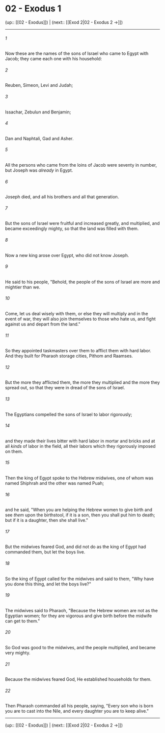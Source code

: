 # 02 - Exodus 1

(up:: [[02 - Exodus]]) | (next:: [[Exod 2|02 - Exodus 2 →]])

***


###### 1 
Now these are the names of the sons of Israel who came to Egypt with Jacob; they came each one with his household: 

###### 2 
Reuben, Simeon, Levi and Judah; 

###### 3 
Issachar, Zebulun and Benjamin; 

###### 4 
Dan and Naphtali, Gad and Asher. 

###### 5 
All the persons who came from the loins of Jacob were seventy in number, but Joseph was _already_ in Egypt. 

###### 6 
Joseph died, and all his brothers and all that generation. 

###### 7 
But the sons of Israel were fruitful and increased greatly, and multiplied, and became exceedingly mighty, so that the land was filled with them. 

###### 8 
Now a new king arose over Egypt, who did not know Joseph. 

###### 9 
He said to his people, "Behold, the people of the sons of Israel are more and mightier than we. 

###### 10 
Come, let us deal wisely with them, or else they will multiply and in the event of war, they will also join themselves to those who hate us, and fight against us and depart from the land." 

###### 11 
So they appointed taskmasters over them to afflict them with hard labor. And they built for Pharaoh storage cities, Pithom and Raamses. 

###### 12 
But the more they afflicted them, the more they multiplied and the more they spread out, so that they were in dread of the sons of Israel. 

###### 13 
The Egyptians compelled the sons of Israel to labor rigorously; 

###### 14 
and they made their lives bitter with hard labor in mortar and bricks and at all _kinds_ of labor in the field, all their labors which they rigorously imposed on them. 

###### 15 
Then the king of Egypt spoke to the Hebrew midwives, one of whom was named Shiphrah and the other was named Puah; 

###### 16 
and he said, "When you are helping the Hebrew women to give birth and see _them_ upon the birthstool, if it is a son, then you shall put him to death; but if it is a daughter, then she shall live." 

###### 17 
But the midwives feared God, and did not do as the king of Egypt had commanded them, but let the boys live. 

###### 18 
So the king of Egypt called for the midwives and said to them, "Why have you done this thing, and let the boys live?" 

###### 19 
The midwives said to Pharaoh, "Because the Hebrew women are not as the Egyptian women; for they are vigorous and give birth before the midwife can get to them." 

###### 20 
So God was good to the midwives, and the people multiplied, and became very mighty. 

###### 21 
Because the midwives feared God, He established households for them. 

###### 22 
Then Pharaoh commanded all his people, saying, "Every son who is born you are to cast into the Nile, and every daughter you are to keep alive."

***

(up:: [[02 - Exodus]]) | (next:: [[Exod 2|02 - Exodus 2 →]])
